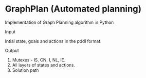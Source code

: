 # GraphPlan (Automated planning)
Implementation of Graph Planning algorithm in Python

Input

Intial state, goals and actions in the pddl format.

Output

1. Mutexes - IS, CN, I, NL, IE.
2. All layers of states and actions.
3. Solution path
